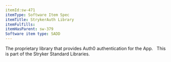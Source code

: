 ```yaml
---
itemId:sw-471
itemType: Software Item Spec
itemTitle: StrykerAuth Library
itemFulfills: 
itemHasParent: sw-379
Software item type: SADD
---
```

The proprietary library that provides Auth0 authentication for the App.
 
This is part of the Stryker Standard Libraries.